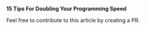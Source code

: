 **15 Tips For Doubling Your Programming Speed**

Feel free to contribute to this article by creating a PR.